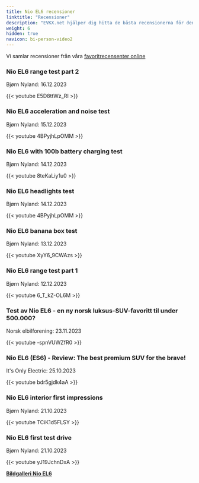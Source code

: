 ```yaml
---
title: Nio EL6 recensioner
linktitle: "Recensioner"
description: "EVKX.net hjälper dig hitta de bästa recensionerna för denna modell."
weight: 6
hidden: true
navicon: bi-person-video2
---
```

Vi samlar recensioner från våra [favoritrecensenter online](../../../../../guides/evreviewers/)

<div class="container text-center shadow p-2 pe-4 mb-5 bg-body-tertiary rounded border">
<h3>Nio EL6 range test part 2</h3>
<p>Bjørn Nyland: 16.12.2023</p>

{{< youtube E5D8ttWz_RI >}}

</div>
<div class="container text-center shadow p-2 pe-4 mb-5 bg-body-tertiary rounded border">
<h3>Nio EL6 acceleration and noise test</h3>
<p>Bjørn Nyland: 15.12.2023</p>

{{< youtube 4BPyjhLpOMM >}}

</div>
<div class="container text-center shadow p-2 pe-4 mb-5 bg-body-tertiary rounded border">
<h3>Nio EL6 with 100b battery charging test</h3>
<p>Bjørn Nyland: 14.12.2023</p>

{{< youtube 8teKaLiy1u0 >}}

</div>
<div class="container text-center shadow p-2 pe-4 mb-5 bg-body-tertiary rounded border">
<h3>Nio EL6 headlights test</h3>
<p>Bjørn Nyland: 14.12.2023</p>

{{< youtube 4BPyjhLpOMM >}}

</div>
<div class="container text-center shadow p-2 pe-4 mb-5 bg-body-tertiary rounded border">
<h3>Nio EL6 banana box test</h3>
<p>Bjørn Nyland: 13.12.2023</p>

{{< youtube XyY6_9CWAzs >}}

</div>
<div class="container text-center shadow p-2 pe-4 mb-5 bg-body-tertiary rounded border">
<h3>Nio EL6 range test part 1</h3>
<p>Bjørn Nyland: 12.12.2023</p>

{{< youtube 6_T_kZ-OL6M >}}

</div>
<div class="container text-center shadow p-2 pe-4 mb-5 bg-body-tertiary rounded border">
<h3>Test av Nio EL6 - en ny norsk luksus-SUV-favoritt til under 500.000?</h3>
<p>Norsk elbilforening: 23.11.2023</p>

{{< youtube -spnVUWZfR0 >}}

</div>
<div class="container text-center shadow p-2 pe-4 mb-5 bg-body-tertiary rounded border">
<h3>Nio EL6 (ES6) - Review: The best premium SUV for the brave!</h3>
<p>It's Only Electric: 25.10.2023</p>

{{< youtube bdr5gjdk4aA >}}

</div>
<div class="container text-center shadow p-2 pe-4 mb-5 bg-body-tertiary rounded border">
<h3>Nio EL6 interior first impressions</h3>
<p>Bjørn Nyland: 21.10.2023</p>

{{< youtube TCiK1d5FLSY >}}

</div>
<div class="container text-center shadow p-2 pe-4 mb-5 bg-body-tertiary rounded border">
<h3>Nio EL6 first test drive</h3>
<p>Bjørn Nyland: 21.10.2023</p>

{{< youtube yJ19JchnDxA >}}

</div>
<div class="mt-3 mb-3">
<a href="../gallery/" class="text-decoration-none text-black">
<strong><i class="bi-arrow-left"></i>Bildgalleri  </strong>
</a>
<a href="../" class="text-decoration-none text-black float-end">
<strong>Nio EL6 <i class="bi-arrow-right"></i></strong>
</a>
</div>

